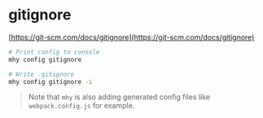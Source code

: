 # gitignore

[https://git-scm.com/docs/gitignore](https://git-scm.com/docs/gitignore)

```bash
# Print config to console
mhy config gitignore

# Write .gitignore
mhy config gitignore -i
```

> Note that `mhy` is also adding generated config files like `webpack.config.js` for example.


